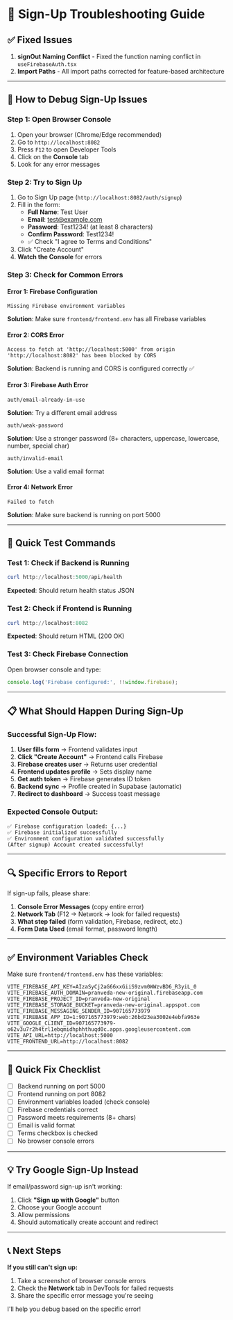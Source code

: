 # 🔧 Sign-Up Troubleshooting Guide

## ✅ Fixed Issues

1. **signOut Naming Conflict** - Fixed the function naming conflict in `useFirebaseAuth.tsx`
2. **Import Paths** - All import paths corrected for feature-based architecture

---

## 🐛 How to Debug Sign-Up Issues

### **Step 1: Open Browser Console**

1. Open your browser (Chrome/Edge recommended)
2. Go to `http://localhost:8082`
3. Press `F12` to open Developer Tools
4. Click on the **Console** tab
5. Look for any error messages

### **Step 2: Try to Sign Up**

1. Go to Sign Up page (`http://localhost:8082/auth/signup`)
2. Fill in the form:
   - **Full Name**: Test User
   - **Email**: test@example.com
   - **Password**: Test1234! (at least 8 characters)
   - **Confirm Password**: Test1234!
   - ✅ Check "I agree to Terms and Conditions"
3. Click "Create Account"
4. **Watch the Console** for errors

### **Step 3: Check for Common Errors**

#### **Error 1: Firebase Configuration**
```
Missing Firebase environment variables
```
**Solution**: Make sure `frontend/frontend.env` has all Firebase variables

#### **Error 2: CORS Error**
```
Access to fetch at 'http://localhost:5000' from origin 'http://localhost:8082' has been blocked by CORS
```
**Solution**: Backend is running and CORS is configured correctly ✅

#### **Error 3: Firebase Auth Error**
```
auth/email-already-in-use
```
**Solution**: Try a different email address

```
auth/weak-password
```
**Solution**: Use a stronger password (8+ characters, uppercase, lowercase, number, special char)

```
auth/invalid-email
```
**Solution**: Use a valid email format

#### **Error 4: Network Error**
```
Failed to fetch
```
**Solution**: Make sure backend is running on port 5000

---

## 🧪 Quick Test Commands

### **Test 1: Check if Backend is Running**
```powershell
curl http://localhost:5000/api/health
```
**Expected**: Should return health status JSON

### **Test 2: Check if Frontend is Running**
```powershell
curl http://localhost:8082
```
**Expected**: Should return HTML (200 OK)

### **Test 3: Check Firebase Connection**
Open browser console and type:
```javascript
console.log('Firebase configured:', !!window.firebase);
```

---

## 📋 What Should Happen During Sign-Up

### **Successful Sign-Up Flow:**

1. **User fills form** → Frontend validates input
2. **Click "Create Account"** → Frontend calls Firebase
3. **Firebase creates user** → Returns user credential
4. **Frontend updates profile** → Sets display name
5. **Get auth token** → Firebase generates ID token
6. **Backend sync** → Profile created in Supabase (automatic)
7. **Redirect to dashboard** → Success toast message

### **Expected Console Output:**
```
✅ Firebase configuration loaded: {...}
✅ Firebase initialized successfully
✅ Environment configuration validated successfully
(After signup) Account created successfully!
```

---

## 🔍 Specific Errors to Report

If sign-up fails, please share:

1. **Console Error Messages** (copy entire error)
2. **Network Tab** (F12 → Network → look for failed requests)
3. **What step failed** (form validation, Firebase, redirect, etc.)
4. **Form Data Used** (email format, password length)

---

## ✅ Environment Variables Check

Make sure `frontend/frontend.env` has these variables:

```env
VITE_FIREBASE_API_KEY=AIzaSyCj2aG66xxGiiS9zvm0WWzvBD6_R3yiL_0
VITE_FIREBASE_AUTH_DOMAIN=pranveda-new-original.firebaseapp.com
VITE_FIREBASE_PROJECT_ID=pranveda-new-original
VITE_FIREBASE_STORAGE_BUCKET=pranveda-new-original.appspot.com
VITE_FIREBASE_MESSAGING_SENDER_ID=907165773979
VITE_FIREBASE_APP_ID=1:907165773979:web:26bd23ea3002e4ebfa963e
VITE_GOOGLE_CLIENT_ID=907165773979-o62v3u7r2h4trl1ebqmidhphhthuqd0c.apps.googleusercontent.com
VITE_API_URL=http://localhost:5000
VITE_FRONTEND_URL=http://localhost:8082
```

---

## 🚀 Quick Fix Checklist

- [ ] Backend running on port 5000
- [ ] Frontend running on port 8082
- [ ] Environment variables loaded (check console)
- [ ] Firebase credentials correct
- [ ] Password meets requirements (8+ chars)
- [ ] Email is valid format
- [ ] Terms checkbox is checked
- [ ] No browser console errors

---

## 💡 Try Google Sign-Up Instead

If email/password sign-up isn't working:

1. Click **"Sign up with Google"** button
2. Choose your Google account
3. Allow permissions
4. Should automatically create account and redirect

---

## 📞 Next Steps

**If you still can't sign up:**

1. Take a screenshot of browser console errors
2. Check the **Network** tab in DevTools for failed requests
3. Share the specific error message you're seeing

I'll help you debug based on the specific error!
